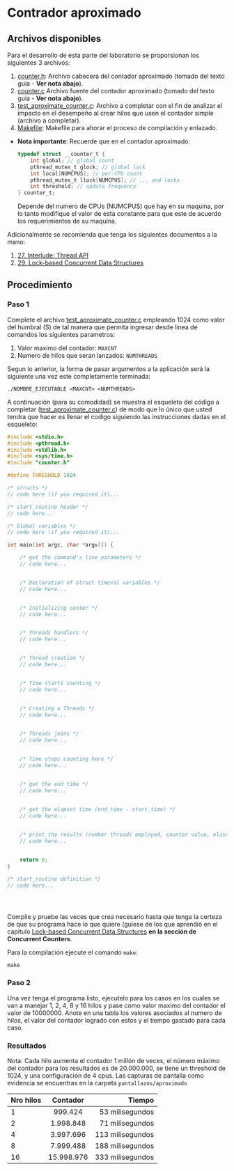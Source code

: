 # Contrador aproximado #

## Archivos disponibles ##

Para el desarrollo de esta parte del laboratorio se proporsionan los siguientes 3 archivos:
1. [counter.h](counter.h): Archivo cabecera del contador aproximado (tomado del texto guia - **Ver nota abajo**). 
2. [counter.c](counter.c) Archivo fuente del contador aproximado (tomado del texto guia - **Ver nota abajo**).
3. [test_aproximate_counter.c](test_aproximate_counter.c): Archivo a completar con el fin de analizar el impacto en el desempeño al crear hilos que usen el contador simple (archivo a completar).
4. [Makefile](Makefile): Makefile para ahorar el proceso de compilación y enlazado.

* **Nota importante**: Recuerde que en el contador aproximado:
  
  ```C
  typedef struct __counter_t {
      int global; // global count
      pthread_mutex_t glock; // global lock
      int local[NUMCPUS]; // per-CPU count
      pthread_mutex_t llock[NUMCPUS]; // ... and locks
      int threshold; // update frequency
  } counter_t;
  ```
  Depende del numero de CPUs (NUMCPUS) que hay en su maquina, por lo tanto modifique el valor de esta constante para que este de acuerdo los requerimientos de su maquina.

Adicionalmente se recomienda que tenga los siguientes documentos a la mano:
1. [27. Interlude: Thread API](https://ceunican.github.io/aos/27.Interlude_Thread_API.pdf)
2. [29. Lock-based Concurrent Data Structures](https://ceunican.github.io/aos/29.Lock-based_Concurrent_Data_Structures.pdf)

## Procedimiento ##

### Paso 1 ###

Complete el archivo [test_aproximate_counter.c](test_aproximate_counter.c) empleando 1024 como valor del humbral (S) de tal manera que permita ingresar desde linea de comandos los siguientes parametros:
1. Valor maximo del contador: ```MAXCNT```
2. Numero de hilos que seran lanzados: ```NUMTHREADS```
   
Segun lo anterior, la forma de pasar argumentos a la aplicación será la siguiente una vez este completamente terminada:  

```
./NOMBRE_EJECUTABLE <MAXCNT> <NUMTHREADS>
```

A continuación (para su comodidad) se muestra el esqueleto del código a completar ([test_aproximate_counter.c](test_aproximate_counter.c)) de modo que lo único que usted tendra que hacer es llenar el codigo siguiendo las instrucciones dadas en el esqueleto:

```C
#include <stdio.h>
#include <pthread.h>
#include <stdlib.h>
#include <sys/time.h>
#include "counter.h"

#define THRESHOLD 1024

/* structs */
// code here (if you required it)...

/* start_routine header */
// code here...

/* Global variables */
// code here (if you required it)...

int main(int argc, char *argv[]) { 

    /* get the command's line parameters */
    // code here...


    /* Declaration of struct timeval variables */
    // code here...


    /* Initializing conter */
    // code here...


    /* Threads handlers */
    // code here...


    /* Thread creation */
    // code here...


    /* Time starts counting */
    // code here...


    /* Creating a Threads */
    // code here...
   

    /* Threads joins */
    // code here...


    /* Time stops counting here */
    // code here...


    /* get the end time */
    // code here...
    

    /* get the elapset time (end_time - start_time) */
    // code here...


    /* print the results (number threads employed, counter value, elasep time) */
    // code here...


    return 0;
}

/* start_routine definition */
// code here...





```

Compile y pruebe las veces que crea necesario hasta que tenga la certeza de que su programa hace lo que quiere (guiese de los que aprendió en el capitulo [Lock-based Concurrent Data Structures](http://pages.cs.wisc.edu/~remzi/OSTEP/threads-locks-usage.pdf) **en la sección de Concurrent Counters**. 

Para la compilación ejecute el comando ```make```:

```
make
```

### Paso 2 ###

Una vez tenga el programa listo, ejecutelo para los casos en los cuales se van a manejar 1, 2, 4, 8 y 16 hilos y pase como valor maximo del contador el valor de 10000000. Anote en una tabla los valores asociados al numero de hilos, el valor del contador logrado con estos y el tiempo gastado para cada caso.

### Resultados ###

Nota: Cada hilo aumenta el contador 1 millón de veces, el número máximo del contador para los resultados es de 20.000.000, se tiene un threshold de 1024, y una configuración de 4 cpus. Las capturas de pantalla como evidencia se encuentras en la carpeta ```pantallazos/aproximado```

| Nro hilos        | Contador           | Tiempo  |
| ------------- |:-------------:| -----:|
| 1  | 999.424 | 53 milisegundos |
| 2  | 1.998.848 | 71 milisegundos |
| 4  | 3.997.696 | 113 milisegundos |
| 8  | 7.999.488 | 188 milisegundos |
| 16 | 15.998.976 | 333 milisegundos |

